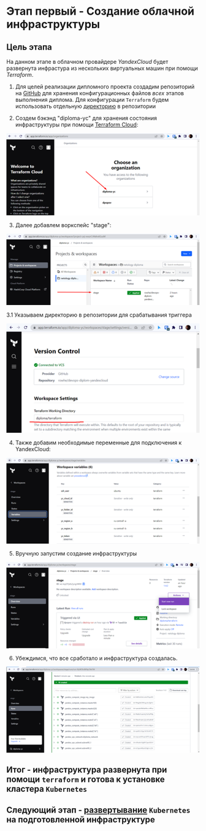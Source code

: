 # Этап первый - Создание облачной инфраструктуры

## Цель этапа

На данном этапе в облачном провайдере _YandexCloud_ будет развернута инфрастура из нескольких виртуальных машин при помощи _Terraform_.

1. Для целей реализации дипломного проекта создадим репозиторий на [GitHub](https://github.com/rowhe/devops-diplom-yandexcloud.git) для хранения конфигурационных файлов _всех_ этапов выполнения диплома.
Для конфигурации `Terraform` будем использовать отдельную [директорию](https://github.com/rowhe/devops-diplom-yandexcloud/tree/main/diploma/terraform) в репозитории


2. Создем бэкэнд "diploma-yc" для хранения состояния инфраструктуры при помощи [Terraform Cloud](https://app.terraform.io/):

![diploma-yc](img/img.png)

3. Далее добавлем воркспейс "stage":

![ws_stage](img/img_1.png)

3.1 Указываем директорию в репозитории для срабатывания триггера 

![trigger](img/img_5.png)

4. Также добавим необходимые переменные для подключения к YandexCloud:

![variables](img/img_2.png)



5. Вручную запустим создание инфраструктуры

![run](img/img_3.png)

6. Убеждимся, что все сработало и инфраструктура создалась.

![done](img/img_4.png)

## Итог - инфраструктура развернута при помощи `terraform` и готова к установке  кластера `Kubernetes`

## Следующий этап - [развертывание](../ansible/README.md) `Kubernetes` на подготовленной инфраструктуре